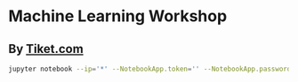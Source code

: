 # Machine Learning Workshop
## By [Tiket.com](https://www.tiket.com/)

```bash
jupyter notebook --ip='*' --NotebookApp.token='' --NotebookApp.password=''
```
